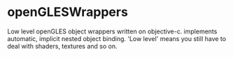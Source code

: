 openGLESWrappers
====

Low level openGLES object wrappers written on objective-c. implements automatic, implicit nested object binding. 'Low level' means you still have to deal with shaders, textures and so on.

